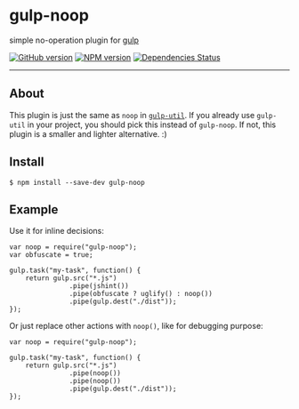 # gulp-noop
simple no-operation plugin for [gulp](http://gulpjs.com/)

[![GitHub version](https://badge.fury.io/gh/eisbehr-%2Fgulp-noop.svg)](http://github.com/eisbehr-/gulp-noop)
[![NPM version](https://badge.fury.io/js/gulp-noop.svg)](http://www.npmjs.org/package/gulp-noop)
[![Dependencies Status](https://david-dm.org/eisbehr-/gulp-noop/status.svg)](https://david-dm.org/eisbehr-/gulp-noop)

-----

## About
This plugin is just the same as `noop` in [`gulp-util`](https://www.npmjs.com/package/gulp-util).
If you already use `gulp-util` in your project, you should pick this instead of `gulp-noop`.
If not, this plugin is a smaller and lighter alternative. :)


## Install
```SH
$ npm install --save-dev gulp-noop
```


## Example
Use it for inline decisions:

```JS
var noop = require("gulp-noop");
var obfuscate = true;

gulp.task("my-task", function() {
    return gulp.src("*.js")
               .pipe(jshint())
               .pipe(obfuscate ? uglify() : noop())
               .pipe(gulp.dest("./dist"));
});
```

Or just replace other actions with `noop()`, like for debugging purpose:
```JS
var noop = require("gulp-noop");

gulp.task("my-task", function() {
    return gulp.src("*.js")
               .pipe(noop())
               .pipe(noop())
               .pipe(gulp.dest("./dist"));
});
```